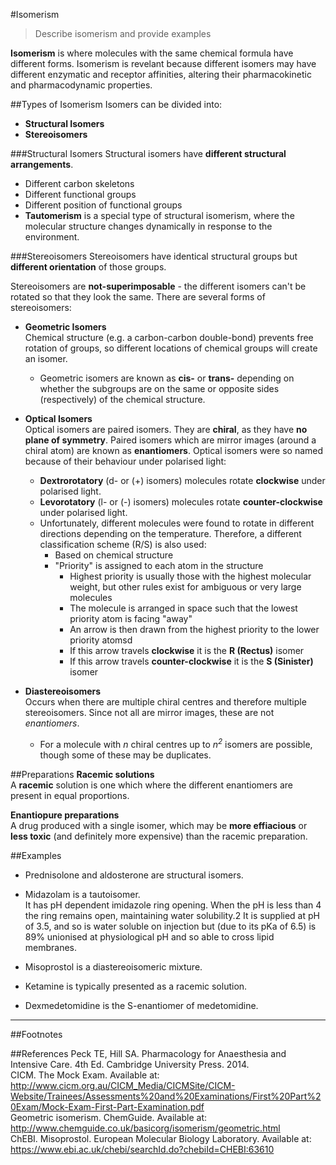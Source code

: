 #Isomerism
>Describe isomerism and provide examples

**Isomerism** is where molecules with the same chemical formula have different forms. Isomerism is revelant because different isomers may have different enzymatic and receptor affinities, altering their pharmacokinetic and pharmacodynamic properties.

##Types of Isomerism
Isomers can be divided into:
* **Structural Isomers**
* **Stereoisomers**

###Structural Isomers
Structural isomers have **different structural arrangements**.
* Different carbon skeletons
* Different functional groups
* Different position of functional groups
* **Tautomerism** is a special type of structural isomerism, where the molecular structure changes dynamically in response to the environment.


###Stereoisomers
Stereoisomers have identical structural groups but **different orientation** of those groups.

Stereoisomers are **not-superimposable** - the different isomers can't be rotated so that they look the same. There are several forms of stereoisomers:
* **Geometric Isomers**  
Chemical structure (e.g. a carbon-carbon double-bond) prevents free rotation of groups, so different locations of chemical groups will create an isomer.
    * Geometric isomers are known as **cis-** or **trans-** depending on whether the subgroups are on the same or opposite sides (respectively) of the chemical structure.


* **Optical Isomers**  
Optical isomers are paired isomers. They are **chiral**, as they have **no plane of symmetry**. Paired isomers which are mirror images (around a chiral atom) are known as **enantiomers**. Optical isomers were so named because of their behaviour under polarised light:
    * **Dextrorotatory** (d- or (+) isomers) molecules rotate **clockwise** under polarised light.
    * **Levorotatory** (l- or (-) isomers) molecules rotate **counter-clockwise** under polarised light.
    * Unfortunately, different molecules were found to rotate in different directions depending on the temperature. Therefore, a different classification scheme (R/S) is also used:
        * Based on chemical structure
        * "Priority" is assigned to each atom in the structure
            * Highest priority is usually those with the highest molecular weight, but other rules exist for ambiguous or very large molecules
            * The molecule is arranged in space such that the lowest priority atom is facing "away"
            * An arrow is then drawn from the highest priority to the lower priority atomsd
            * If this arrow travels **clockwise** it is the **R (Rectus)** isomer
            * If this arrow travels **counter-clockwise** it is the **S (Sinister)** isomer


* **Diastereoisomers**  
Occurs when there are multiple chiral centres and therefore multiple stereoisomers. Since not all are mirror images, these are not *enantiomers*.
    * For a molecule with *n* chiral centres up to *n<sup>2</sup>* isomers are possible, though some of these may be duplicates.


##Preparations
**Racemic solutions**  
A **racemic** solution is one which where the different enantiomers are present in equal proportions.

**Enantiopure preparations**  
A drug produced with a single isomer, which may be **more effiacious** or **less toxic** (and definitely more expensive) than the racemic preparation.

##Examples
* Prednisolone and aldosterone are structural isomers.

* Midazolam is a tautoisomer.  
It has pH dependent imidazole ring opening. When the pH is less than 4 the ring remains open, maintaining water solubility.2 It is supplied at pH of 3.5, and so is water soluble on injection but (due to its pKa of 6.5) is 89% unionised at physiological pH and so able to cross lipid membranes.

* Misoprostol is a diastereoisomeric mixture.

* Ketamine is typically presented as a racemic solution.

* Dexmedetomidine is the S-enantiomer of medetomidine.
---

##Footnotes
[^1]: Note this is *different* from D- and L- molecules, where the D-isomer refers to the molecule synthesised from (+)glyceraldehyde.


##References
Peck TE, Hill SA. Pharmacology for Anaesthesia and Intensive Care. 4th Ed. Cambridge University Press. 2014.  
CICM. The Mock Exam. Available at: http://www.cicm.org.au/CICM_Media/CICMSite/CICM-Website/Trainees/Assessments%20and%20Examinations/First%20Part%20Exam/Mock-Exam-First-Part-Examination.pdf  
Geometric isomerism. ChemGuide. Available at: http://www.chemguide.co.uk/basicorg/isomerism/geometric.html  
ChEBI. Misoprostol. European Molecular Biology Laboratory. Available at: https://www.ebi.ac.uk/chebi/searchId.do?chebiId=CHEBI:63610